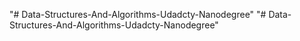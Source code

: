 "# Data-Structures-And-Algorithms-Udadcty-Nanodegree" 
"# Data-Structures-And-Algorithms-Udadcty-Nanodegree" 
